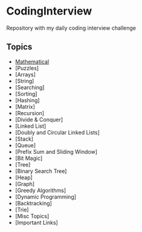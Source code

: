 # CodingInterview
Repository with my daily coding interview challenge



## Topics
- [Mathematical](./Mathmatical/README.md)
- [Puzzles]
- [Arrays]
- [String]
- [Searching]
- [Sorting]
- [Hashing]
- [Matrix]
- [Recursion]
- [Divide & Conquer]
- [Linked List]
- [Doubly and Circular Linked Lists]
- [Stack]
- [Queue]
- [Prefix Sum and Sliding Window]
- [Bit Magic]
- [Tree]
- [Binary Search Tree]
- [Heap]
- [Graph]
- [Greedy Algorithms]
- [Dynamic Programming]
- [Backtracking]
- [Trie]
- [Misc Topics]
- [Important Links]